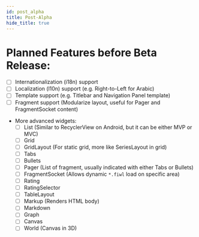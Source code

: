 ```yaml
---
id: post_alpha
title: Post-Alpha
hide_title: true
---
```


# Planned Features before Beta Release:

- [ ] Internationalization (i18n) support
- [ ] Localization (l10n) support (e.g. Right-to-Left for Arabic)
- [ ] Template support (e.g. Titlebar and Navigation Panel template)
- [ ] Fragment support (Modularize layout, useful for Pager and FragmentSocket content)
- More advanced widgets:
  - [ ] List (Similar to RecyclerView on Android, but it can be either MVP or MVC)
  - [ ] Grid
  - [ ] GridLayout (For static grid, more like SeriesLayout in grid)
  - [ ] Tabs
  - [ ] Bullets
  - [ ] Pager (List of fragment, usually indicated with either Tabs or Bullets)
  - [ ] FragmentSocket (Allows dynamic `*.fiwl` load on specific area)
  - [ ] Rating
  - [ ] RatingSelector
  - [ ] TableLayout
  - [ ] Markup (Renders HTML body)
  - [ ] Markdown
  - [ ] Graph
  - [ ] Canvas
  - [ ] World (Canvas in 3D)

